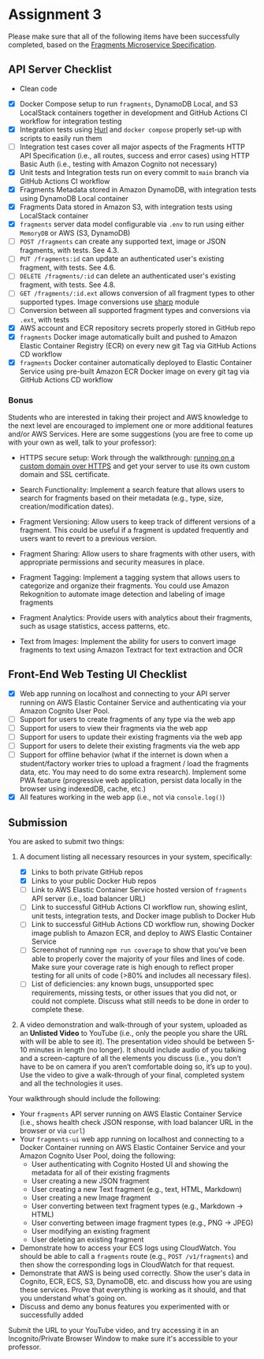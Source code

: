 # Assignment 3

Please make sure that all of the following items have been successfully completed, based on the [Fragments Microservice Specification](../README.md).

## API Server Checklist

- Clean code
- [x] Docker Compose setup to run `fragments`, DynamoDB Local, and S3 LocalStack containers together in development and GitHub Actions CI workflow for integration testing
- [x] Integration tests using [Hurl](https://hurl.dev/) and `docker compose` properly set-up with scripts to easily run them
- [ ] Integration test cases cover all major aspects of the Fragments HTTP API Specification (i.e., all routes, success and error cases) using HTTP Basic Auth (i.e., testing with Amazon Cognito not necessary)
- [x] Unit tests and Integration tests run on every commit to `main` branch via GitHub Actions CI workflow
- [x] Fragments Metadata stored in Amazon DynamoDB, with integration tests using DynamoDB Local container
- [x] Fragments Data stored in Amazon S3, with integration tests using LocalStack container
- [x] `fragments` server data model configurable via `.env` to run using either `MemoryDB` or AWS (S3, DynamoDB)
- [ ] `POST /fragments` can create any supported text, image or JSON fragments, with tests. See 4.3.
- [ ] `PUT /fragments:id` can update an authenticated user's existing fragment, with tests. See 4.6.
- [ ] `DELETE /fragments/:id` can delete an authenticated user's existing fragment, with tests. See 4.8.
- [ ] `GET /fragments/:id.ext` allows conversion of all fragment types to other supported types. Image conversions use [sharp](https://sharp.pixelplumbing.com/) module
- [ ] Conversion between all supported fragment types and conversions via `.ext`, with tests
- [x] AWS account and ECR repository secrets properly stored in GitHub repo
- [x] `fragments` Docker image automatically built and pushed to Amazon Elastic Container Registry (ECR) on every new git Tag via GitHub Actions CD workflow
- [x] `fragments` Docker container automatically deployed to Elastic Container Service using pre-built Amazon ECR Docker image on every git tag via GitHub Actions CD workflow

### Bonus

Students who are interested in taking their project and AWS knowledge to the next level are encouraged to implement one or more additional features and/or AWS Services. Here are some suggestions (you are free to come up with your own as well, talk to your professor):

- HTTPS secure setup: Work through the walkthrough: [running on a custom domain over HTTPS](../../weeks/week-11/mycustomdomain-walkthrough.md) and get your server to use its own custom domain and SSL certificate.

- Search Functionality: Implement a search feature that allows users to search for fragments based on their metadata (e.g., type, size, creation/modification dates).

- Fragment Versioning: Allow users to keep track of different versions of a fragment. This could be useful if a fragment is updated frequently and users want to revert to a previous version.

- Fragment Sharing: Allow users to share fragments with other users, with appropriate permissions and security measures in place.

- Fragment Tagging: Implement a tagging system that allows users to categorize and organize their fragments. You could use Amazon Rekognition to automate image detection and labeling of image fragments

- Fragment Analytics: Provide users with analytics about their fragments, such as usage statistics, access patterns, etc.

- Text from Images: Implement the ability for users to convert image fragments to text using Amazon Textract for text extraction and OCR

## Front-End Web Testing UI Checklist

- [x] Web app running on localhost and connecting to your API server running on AWS Elastic Container Service and authenticating via your Amazon Cognito User Pool.
- [ ] Support for users to create fragments of any type via the web app
- [ ] Support for users to view their fragments via the web app
- [ ] Support for users to update their existing fragments via the web app
- [ ] Support for users to delete their existing fragments via the web app
- [ ] Support for offline behavior (what if the internet is down when a student/factory worker tries to upload a fragment / load the fragments data, etc. You may need to do some extra research). Implement some PWA feature (progressive web application, persist data locally in the browser using indexedDB, cache, etc.)
- [x] All features working in the web app (i.e., not via `console.log()`)

## Submission

You are asked to submit two things:

1. A document listing all necessary resources in your system, specifically:

   - [x] Links to both private GitHub repos
   - [x] Links to your public Docker Hub repos
   - [ ] Link to AWS Elastic Container Service hosted version of `fragments` API server (i.e., load balancer URL)
   - [ ] Link to successful GitHub Actions CI workflow run, showing eslint, unit tests, integration tests, and Docker image publish to Docker Hub
   - [ ] Link to successful GitHub Actions CD workflow run, showing Docker image publish to Amazon ECR, and deploy to AWS Elastic Container Service
   - [ ] Screenshot of running `npm run coverage` to show that you've been able to properly cover the majority of your files and lines of code. Make sure your coverage rate is high enough to reflect proper testing for all units of code (>80% and includes all necessary files).
   - [ ] List of deficiencies: any known bugs, unsupported spec requirements, missing tests, or other issues that you did not, or could not complete. Discuss what still needs to be done in order to complete these.

2. A video demonstration and walk-through of your system, uploaded as an **Unlisted Video** to YouTube (i.e., only the people you share the URL with will be able to see it). The presentation video should be between 5-10 minutes in length (no longer). It should include audio of you talking and a screen-capture of all the elements you discuss (i.e., you don’t have to be on camera if you aren’t comfortable doing so, it’s up to you). Use the video to give a walk-through of your final, completed system and all the technologies it uses.

Your walkthrough should include the following:

- Your `fragments` API server running on AWS Elastic Container Service (i.e., shows health check JSON response, with load balancer URL in the browser or via `curl`)
- Your `fragments-ui` web app running on localhost and connecting to a Docker Container running on AWS Elastic Container Service and your Amazon Cognito User Pool, doing the following:
  - User authenticating with Cognito Hosted UI and showing the metadata for all of their existing fragments
  - User creating a new JSON fragment
  - User creating a new Text fragment (e.g., text, HTML, Markdown)
  - User creating a new Image fragment
  - User converting between text fragment types (e.g., Markdown -> HTML)
  - User converting between image fragment types (e.g., PNG -> JPEG)
  - User modifying an existing fragment
  - User deleting an existing fragment
- Demonstrate how to access your ECS logs using CloudWatch. You should be able to call a `fragments` route (e.g., `POST /v1/fragments`) and then show the corresponding logs in CloudWatch for that request.
- Demonstrate that AWS is being used correctly. Show the user's data in Cognito, ECR, ECS, S3, DynamoDB, etc. and discuss how you are using these services. Prove that everything is working as it should, and that you understand what's going on.
- Discuss and demo any bonus features you experimented with or successfully added

Submit the URL to your YouTube video, and try accessing it in an Incognito/Private Browser Window to make sure it's accessible to your professor.
